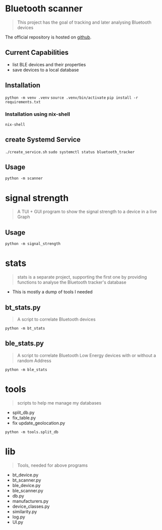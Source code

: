 # Bluetooth scanner
> This project has the goal of tracking and later analysing Bluetooth devices

The official repository is hosted on [github](https://github.com/jalupaja/bluetooth_tracker).

## Current Capabilities
- list BLE devices and their properties
- save devices to a local database

## Installation
`python -m venv .venv`
`source .venv/bin/activate`
`pip install -r requirements.txt`

### Installation using nix-shell
`nix-shell`

## create Systemd Service
`./create_service.sh`
`sudo systemctl status bluetooth_tracker`

## Usage
`python -m scanner`

# signal strength
> A TUI + GUI program to show the signal strength to a device in a live Graph

## Usage
`python -m signal_strength`

# stats
> stats is a separate project, supporting the first one by providing functions to analyse the Bluetooth tracker's database

- This is mostly a dump of tools I needed

## bt\_stats.py
> A script to correlate Bluetooth devices

`python -m bt_stats`

## ble\_stats.py
> A script to correlate Bluetooth Low Energy devices with or without a random Address

`python -m ble_stats`

# tools
> scripts to help me manage my databases
- split\_db.py
- fix\_table.py
- fix update\_geolocation.py

`python -m tools.split_db`

# lib
> Tools, needed for above programs

- bt\_device.py
- bt\_scanner.py
- ble\_device.py
- ble\_scanner.py
- db.py
- manufacturers.py
- device\_classes.py
- similarity.py
- log.py
- UI.py
